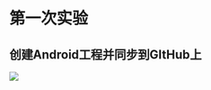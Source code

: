 # 第一次实验
## 创建Android工程并同步到GItHub上
![](https://m.qpic.cn/psc?/V50tNNPR3YdNV920uet03Ew7rd1q3Ncu/bqQfVz5yrrGYSXMvKr.cqQBaL3*HMmF14culvq9GayHmlM4TFw6s3T14OAbyvhT08Y3vz7YGN*uPa0Wvz0rm0XyzVw935FmGwFJ20FFY9Ic!/b&bo=SQKPAwAAAAADB.U!&rf=viewer_4.jpg)
